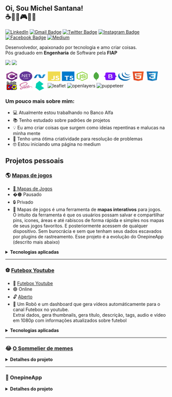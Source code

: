 ## Oi, Sou Michel Santana! <br>☕👨‍💻🎮🔎🐞

<!--desenvolvedor, apaixonado por tecnologia e amo criar coisas. <br>Pós graduado em **Engenharia** de Software pela **FIAP**-->

[![LinkedIn](https://img.shields.io/badge/LinkedIn-%230077B5.svg?&style=flat&logo=linkedin&logoColor=white)](https://linkedin.com/in/mchlsntn)
[![Gmail Badge](https://img.shields.io/badge/Gmail-red?style=flat&logo=Gmail&logoColor=white&link=mailto:mich3l.santana0@gmail.com)](mailto:mich3l.santana0@gmail.com)
[![Twitter Badge](https://img.shields.io/badge/-Twitter-1ca0f1?style=flat&labelColor=1ca0f1&logo=twitter&logoColor=white&link=https://twitter.com/hackerzao)](https://twitter.com/hackerzao)
[![Instagram Badge](https://img.shields.io/badge/-Instagram-E4405F?style=flat&logo=instagram&logoColor=white&link=https://instagram.com/mchlsntn/)](https://instagram.com/mchlsntn)
[![Facebook Badge](https://img.shields.io/badge/-Facebook-1877f2?style=flat&logo=facebook&logoColor=white&link=https://facebook.com/mchlsntn)](https://facebook.com/mchlsntn)
[![Medium](https://img.shields.io/badge/-Medium-000000?style=flat&logo=medium&logoColor=white&link=https://medium.com/@mchlsntn)](https://medium.com/@mchlsntn)
<!--[![Typing SVG](https://readme-typing-svg.herokuapp.com?font=comfortaa&color=016EEA&size=24&width=500&lines=Sou desenvolvedor+de+software;apaixonado+por+tecnologia;Amo+criar+coisas;Bem+vindo!+😁)](https://git.io/typing-svg)-->

Desenvolvedor, apaixonado por tecnologia e amo criar coisas. <br>Pós graduado em **Engenharia** de Software pela **FIAP**

<div align="left">
  
  <img height="180em" src="https://github-readme-stats.vercel.app/api?username=michelsantana&show_icons=true&theme=dark&include_all_commits=true&count_private=true"/>
  <img height="180em" src="https://github-readme-stats.vercel.app/api/top-langs/?username=michelsantana&theme=dark"/>
</div>
<div style="display: inline_block"><br>
  <img align="center" alt="csharp" height="30" width="40" src="https://raw.githubusercontent.com/devicons/devicon/master/icons/csharp/csharp-original.svg">
  <img align="center" alt="dotnetcore" height="30" width="40" src="https://raw.githubusercontent.com/devicons/devicon/master/icons/dotnetcore/dotnetcore-original.svg">
  <img align="center" alt="dot-net" height="30" width="40" src="https://raw.githubusercontent.com/devicons/devicon/master/icons/dot-net/dot-net-original.svg">
  <img align="center" alt="javascript" height="30" width="40" src="https://raw.githubusercontent.com/devicons/devicon/master/icons/javascript/javascript-plain.svg">
  <img align="center" alt="ts" height="30" width="40" src="https://raw.githubusercontent.com/devicons/devicon/master/icons/typescript/typescript-plain.svg">
  <img align="center" alt="nodejs" height="30" width="40" src="https://raw.githubusercontent.com/devicons/devicon/master/icons/nodejs/nodejs-plain.svg">
  <img align="center" alt="mongodb" height="30" width="40" src="https://raw.githubusercontent.com/devicons/devicon/master/icons/mongodb/mongodb-plain.svg">
  <img align="center" alt="bootstrap" height="30" width="40" src="https://raw.githubusercontent.com/devicons/devicon/master/icons/bootstrap/bootstrap-original.svg">
  <img align="center" alt="jquery" height="30" width="40" src="https://raw.githubusercontent.com/devicons/devicon/master/icons/jquery/jquery-original.svg">
  <img align="center" alt="html5" height="30" width="40" src="https://raw.githubusercontent.com/devicons/devicon/master/icons/html5/html5-original.svg">
  <img align="center" alt="css3" height="30" width="40" src="https://raw.githubusercontent.com/devicons/devicon/master/icons/css3/css3-original.svg">
  <img align="center" alt="msdos" height="30" width="40" src="https://raw.githubusercontent.com/devicons/devicon/master/icons/msdos/msdos-original.svg">
  <img align="center" alt="sass" height="30" width="40" src="https://raw.githubusercontent.com/devicons/devicon/master/icons/sass/sass-original.svg">
  <img align="center" alt="bulma" height="30" width="40" src="https://raw.githubusercontent.com/devicons/devicon/master/icons/bulma/bulma-plain.svg">
  <img align="center" alt="leaflet" height="30" width="40" src="https://leafletjs.com/docs/images/favicon.ico">
  <img align="center" alt="openlayers" height="30" width="40" src="https://openlayers.org/assets/theme/img/favicon.ico">
  <img align="center" alt="puppeteer" height="30" width="40" src="https://pptr.dev/favicons/favicon.ico">
  <!--<img align="right" alt="Mchl-pic" height="150" style="border-radius:50px;" src="">-->
</div>

### Um pouco mais sobre mim:

- 💻 Atualmente estou trabalhando no Banco Alfa
- 📚 Tenho estudado sobre padrões de projetos
- 💡 Eu amo criar coisas que surgem como ideias repentinas e malucas na minha mente
- 🌈 Tenho uma ótima criatividade para resolução de problemas
- 🤓 Estou iniciando uma página no medium
<!-- - 📝 &nbsp; Checkout my [Resume](https://manumanoj.me/Resume.pdf). -->


## Projetos pessoais

### 🌎 [Mapas de jogos](https://mapasdejogos.com.br)
- [🔗 Mapas de Jogos](https://mapasdejogos.com.br)
- �🟠 Pausado
- 🔒 Privado
- 📝 Mapas de jogos é uma ferramenta de **mapas interativos** para jogos. <br>
    O intuito da ferramenta é que os usuários possam salvar e compartilhar pins, icones, áreas e até rabiscos de forma 
    rápida e simples nos mapas de seus jogos favoritos. E posteriormente acessem de qualquer dispositivo.
    Sem burocrácia e sem que tenham seus dados escavados por plugins de rastreamento.
    Esse projeto é a evolução do OnepineApp (descrito mais abaixo)<br>
<details>	
  <summary><b>Tecnologias aplicadas</b></summary><br/>
  
- <div style="display: inline_block">
  <img align="center" alt="csharp" height="30" width="40" src="https://raw.githubusercontent.com/devicons/devicon/master/icons/csharp/csharp-original.svg">
  <img align="center" alt="dot-net" height="30" width="40" src="https://raw.githubusercontent.com/devicons/devicon/master/icons/dot-net/dot-net-original.svg">
  <img align="center" alt="mongodb" height="30" width="40" src="https://raw.githubusercontent.com/devicons/devicon/master/icons/mongodb/mongodb-plain.svg">
  <img align="center" alt="javascript" height="30" width="40" src="https://raw.githubusercontent.com/devicons/devicon/master/icons/javascript/javascript-plain.svg">
  <img align="center" alt="bootstrap" height="30" width="40" src="https://raw.githubusercontent.com/devicons/devicon/master/icons/bootstrap/bootstrap-original.svg">
  <img align="center" alt="bulma" height="30" width="40" src="https://raw.githubusercontent.com/devicons/devicon/master/icons/bulma/bulma-plain.svg">
  <img align="center" alt="leaflet" height="30" width="40" src="https://leafletjs.com/docs/images/favicon.ico">
  <img align="center" alt="openlayers" height="30" width="40" src="https://openlayers.org/assets/theme/img/favicon.ico">
  <img align="center" alt="jquery" height="30" width="40" src="https://raw.githubusercontent.com/devicons/devicon/master/icons/jquery/jquery-original.svg">
  <img align="center" alt="html5" height="30" width="40" src="https://raw.githubusercontent.com/devicons/devicon/master/icons/html5/html5-original.svg">
  <img align="center" alt="css3" height="30" width="40" src="https://raw.githubusercontent.com/devicons/devicon/master/icons/css3/css3-original.svg">
  <img align="center" alt="sass" height="30" width="40" src="https://raw.githubusercontent.com/devicons/devicon/master/icons/sass/sass-original.svg">
  </div>
</details>

---
### ⚽ [Futebox Youtube](https://www.youtube.com/channel/UCWs2h6plWKR8xCZM3ljNGRw)
- 🔗 [Futebox Youtube](https://www.youtube.com/channel/UCWs2h6plWKR8xCZM3ljNGRw)
- 🟢 Online
- 🔓 [Aberto](https://github.com/michelsantana/futebox)
- 📝 Um Robô e um dashboard que gera vídeos automáticamente para o canal Futebox no youtube.<br>
Extrai dados, gera thumbnails, gera título, descrição, tags, audio e vídeo em 1080p com informações atualizados sobre futebol<br>
<details>	
  <summary><b>Tecnologias aplicadas</b></summary><br/>

- <div style="display: inline_block">
  <img align="center" alt="csharp" height="30" width="40" src="https://raw.githubusercontent.com/devicons/devicon/master/icons/csharp/csharp-original.svg">
  <img align="center" alt="dotnetcore" height="30" width="40" src="https://raw.githubusercontent.com/devicons/devicon/master/icons/dotnetcore/dotnetcore-original.svg">
  <img align="center" alt="javascript" height="30" width="40" src="https://raw.githubusercontent.com/devicons/devicon/master/icons/javascript/javascript-plain.svg">
  <img align="center" alt="nodejs" height="30" width="40" src="https://raw.githubusercontent.com/devicons/devicon/master/icons/nodejs/nodejs-plain.svg">
  <img align="center" alt="sqlite" height="30" width="40" src="https://raw.githubusercontent.com/michelsantana/michelsantana/main/img/sqlite.png">
  <img align="center" alt="bootstrap" height="30" width="40" src="https://raw.githubusercontent.com/devicons/devicon/master/icons/bootstrap/bootstrap-original.svg">
  <img align="center" alt="jquery" height="30" width="40" src="https://raw.githubusercontent.com/devicons/devicon/master/icons/jquery/jquery-original.svg">
  <img align="center" alt="html5" height="30" width="40" src="https://raw.githubusercontent.com/devicons/devicon/master/icons/html5/html5-original.svg">
  <img align="center" alt="css3" height="30" width="40" src="https://raw.githubusercontent.com/devicons/devicon/master/icons/css3/css3-original.svg">
  <img align="center" alt="msdos" height="30" width="40" src="https://raw.githubusercontent.com/devicons/devicon/master/icons/msdos/msdos-original.svg">
  <img align="center" alt="puppeteer" height="30" width="40" src="https://pptr.dev/favicons/favicon.ico">
  </div>
</details>


---
### 😂 [O Sommelier de memes](https://instagram.com/o_sommemelier)
<details>	
  <summary><b>Detalhes do projeto</b></summary><br/>

- 🔗 [o_sommemelier Instagram](https://instagram.com/o_sommemelier)
- 🟢 Online
- 🔒 Privado
- 📝 Robô e um dashboard que gerencia e gera postagens para página no instagram.<br>
    Extrai postagens, edita imagens via linha de comando e posta com apenas 1 clique.
- <div style="display: inline_block">
  <img align="center" alt="nodejs" height="30" width="40" src="https://raw.githubusercontent.com/devicons/devicon/master/icons/nodejs/nodejs-plain.svg">
  <img align="center" alt="ts" height="30" width="40" src="https://raw.githubusercontent.com/devicons/devicon/master/icons/typescript/typescript-plain.svg">
  <img align="center" alt="sqlite" height="30" width="40" src="https://raw.githubusercontent.com/michelsantana/michelsantana/main/img/sqlite.png">
  <img align="center" alt="puppeteer" height="30" width="40" src="https://pptr.dev/favicons/favicon.ico">
  </div>
</details>

---
### 📍 OnepineApp
<details>	
  <summary><b>Detalhes do projeto</b></summary><br/>

- 🔗 [OnepineApp](https://onepineapp.com)
- 🔴 Offline
- 🔒 Privado
- 📝 OnepineApp era a versão beta do mapasdejogos, foi onde a ideia começou a ganhar forma<br>
    E aos poucos foi evoluindo fortemente até ser validada com pessoas relevantes do cenário de e-sports<br>
- <div style="display: inline_block">
  <img align="center" alt="csharp" height="30" width="40" src="https://raw.githubusercontent.com/devicons/devicon/master/icons/csharp/csharp-original.svg">
  <img align="center" alt="dot-net" height="30" width="40" src="https://raw.githubusercontent.com/devicons/devicon/master/icons/dot-net/dot-net-original.svg">
  <img align="center" alt="mongodb" height="30" width="40" src="https://raw.githubusercontent.com/devicons/devicon/master/icons/mongodb/mongodb-plain.svg">
  <img align="center" alt="javascript" height="30" width="40" src="https://raw.githubusercontent.com/devicons/devicon/master/icons/javascript/javascript-plain.svg">
  <img align="center" alt="bootstrap" height="30" width="40" src="https://raw.githubusercontent.com/devicons/devicon/master/icons/bootstrap/bootstrap-original.svg">
  <img align="center" alt="leaflet" height="30" width="40" src="https://leafletjs.com/docs/images/favicon.ico">
  <img align="center" alt="jquery" height="30" width="40" src="https://raw.githubusercontent.com/devicons/devicon/master/icons/jquery/jquery-original.svg">
  <img align="center" alt="html5" height="30" width="40" src="https://raw.githubusercontent.com/devicons/devicon/master/icons/html5/html5-original.svg">
  <img align="center" alt="css3" height="30" width="40" src="https://raw.githubusercontent.com/devicons/devicon/master/icons/css3/css3-original.svg">
  </div>
</details>

